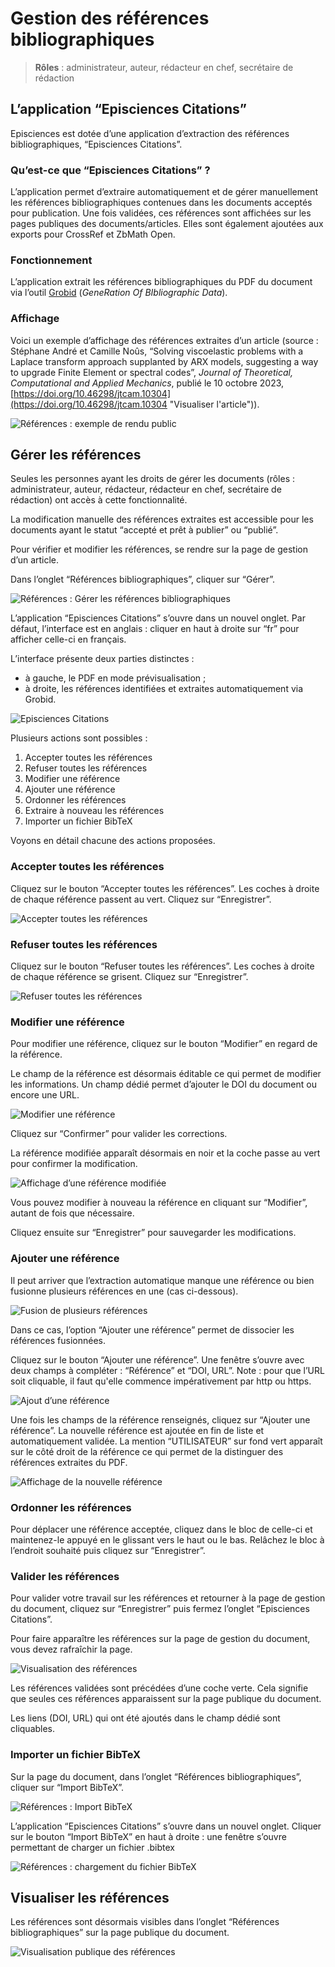# Gestion des références bibliographiques

> **Rôles** : administrateur, auteur, rédacteur en chef, secrétaire de rédaction

## L’application “Episciences Citations”
Episciences est dotée d’une application d’extraction des références bibliographiques, “Episciences Citations”. 

### Qu’est-ce que “Episciences Citations” ?
L’application permet d’extraire automatiquement et de gérer manuellement les références bibliographiques contenues dans les documents acceptés pour publication. Une fois validées, ces références sont affichées sur les pages publiques des documents/articles. Elles sont également ajoutées aux exports pour CrossRef et ZbMath Open.

### Fonctionnement
L’application extrait les références bibliographiques du PDF du document via l’outil [Grobid](https://grobid.readthedocs.io/en/latest/ "Grobid") (*GeneRation Of 
BIbliographic Data*).

### Affichage
Voici un exemple d’affichage des références extraites d’un article (source : Stéphane André et Camille Noûs, 
“Solving viscoelastic problems with a Laplace transform approach supplanted by ARX models, suggesting a way to 
upgrade Finite Element or spectral codes”, *Journal of Theoretical, Computational and Applied Mechanics*, publié le 
10 octobre 2023, [https://doi.org/10.46298/jtcam.10304](https://doi.org/10.46298/jtcam.10304 "Visualiser l'article")).

![Références : exemple de rendu public](img/References-0.png "Références : exemple de rendu public")

## Gérer les références
Seules les personnes ayant les droits de gérer les documents (rôles : administrateur, auteur, rédacteur, rédacteur en chef, secrétaire de rédaction) ont accès à cette fonctionnalité.

La modification manuelle des références extraites est accessible pour les documents ayant le statut “accepté et prêt à 
publier” ou “publié”.

Pour vérifier et modifier les références, se rendre sur la page de gestion d’un article.

Dans l’onglet “Références bibliographiques”, cliquer sur “Gérer”.

![Références : Gérer les références bibliographiques](img/References-1.png "Références : Gérer les références bibliographiques")

L’application “Episciences Citations” s’ouvre dans un nouvel onglet. Par défaut, l’interface est en anglais : 
cliquer en haut à droite sur “fr” pour afficher celle-ci en français.

L’interface présente deux parties distinctes :

- à gauche, le PDF en mode prévisualisation ;
- à droite, les références identifiées et extraites automatiquement via Grobid.

![Episciences Citations](img/References-2.png "Episciences Citations")

Plusieurs actions sont possibles :

1. Accepter toutes les références
2. Refuser toutes les références
3. Modifier une référence
4. Ajouter une référence
5. Ordonner les références
6. Extraire à nouveau les références
7. Importer un fichier BibTeX

Voyons en détail chacune des actions proposées.

### Accepter toutes les références
Cliquez sur le bouton “Accepter toutes les références”. Les coches à droite de chaque référence passent au vert. Cliquez sur “Enregistrer”.

![Accepter toutes les références](img/References-3.png "Accepter toutes les références")

### Refuser toutes les références
Cliquez sur le bouton “Refuser toutes les références”. Les coches à droite de chaque référence se grisent. Cliquez sur “Enregistrer”.

![Refuser toutes les références](img/References-4.png "Refuser toutes les références")

### Modifier une référence
Pour modifier une référence, cliquez sur le bouton “Modifier” en regard de la référence.

Le champ de la référence est désormais éditable ce qui permet de modifier les informations. Un champ dédié permet d’ajouter le DOI du document ou encore une URL.

![Modifier une référence](img/References-5.png "Modifier une référence")

Cliquez sur “Confirmer” pour valider les corrections.

La référence modifiée apparaît désormais en noir et la coche passe au vert pour confirmer la modification.

![Affichage d’une référence modifiée](img/References-6.png "Affichage d’une référence modifiée")

Vous pouvez modifier à nouveau la référence en cliquant sur “Modifier”, autant de fois que nécessaire.

Cliquez ensuite sur “Enregistrer” pour sauvegarder les modifications.

### Ajouter une référence
Il peut arriver que l’extraction automatique manque une référence ou bien fusionne plusieurs références en une (cas ci-dessous).

![Fusion de plusieurs références](img/References-7.png "Fusion de plusieurs références")

Dans ce cas, l’option “Ajouter une référence” permet de dissocier les références fusionnées.

Cliquez sur le bouton “Ajouter une référence”. Une fenêtre s’ouvre avec deux champs à compléter : “Référence” et “DOI, URL”.
Note : pour que l’URL soit cliquable, il faut qu'elle commence impérativement par http ou https.

![Ajout d’une référence](img/References-8.png "Ajout d’une référence")

Une fois les champs de la référence renseignés, cliquez sur “Ajouter une référence”.
La nouvelle référence est ajoutée en fin de liste et automatiquement validée. La mention “UTILISATEUR” sur fond vert apparaît sur le côté droit de la référence ce qui permet de la distinguer des références extraites du PDF.

![Affichage de la nouvelle référence](img/References-8.1.png "Affichage de la nouvelle référence")

### Ordonner les références
Pour déplacer une référence acceptée, cliquez dans le bloc de celle-ci et maintenez-le appuyé en le glissant vers le haut ou le bas. Relâchez le bloc à l’endroit souhaité puis cliquez sur “Enregistrer”.

### Valider les références
Pour valider votre travail sur les références et retourner à la page de gestion du document, cliquez sur “Enregistrer” puis fermez l’onglet “Episciences Citations”.

Pour faire apparaître les références sur la page de gestion du document, vous devez rafraîchir la page.

![Visualisation des références](img/References-9.png "Visualisation des références")

Les références validées sont précédées d’une coche verte. Cela signifie que seules ces références apparaissent sur la page publique du document.

Les liens (DOI, URL) qui ont été ajoutés dans le champ dédié sont cliquables.

### Importer un fichier BibTeX
Sur la page du document, dans l’onglet “Références bibliographiques”, cliquer sur “Import BibTeX”.

![Références : Import BibTeX](img/References-11.png "Références : Import BibTeX")

L’application “Episciences Citations” s’ouvre dans un nouvel onglet. Cliquer sur le bouton “Import BibTeX” en haut à droite : une fenêtre s’ouvre permettant de charger un fichier .bibtex

![Références : chargement du fichier BibTeX](img/References-12.png "Références : chargement du fichier BibTeX")


## Visualiser les références
Les références sont désormais visibles dans l’onglet “Références bibliographiques” sur la page publique du document.

![Visualisation publique des références](img/References-10.png "Visualisation publique des références")
